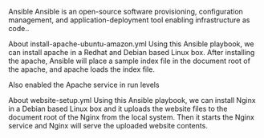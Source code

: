 Ansible
Ansible is an open-source software provisioning, configuration management, and application-deployment tool enabling infrastructure as code..

About install-apache-ubuntu-amazon.yml
Using this Ansible playbook, we can install apache in a Redhat and Debian based Linux box. After installing the apache, Ansible will place a sample index file in the document root of the apache, and apache loads the index file.

Also enabled the Apache service in run levels

About website-setup.yml
Using this Ansible playbook, we can install Nginx in a Debian based Linux box and it uploads the website files to the document root of the Nginx from the local system. Then it starts the Nginx service and Nginx will serve the uploaded website contents.
